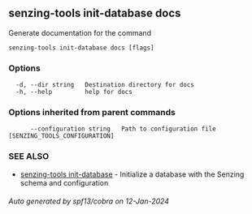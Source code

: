 ## senzing-tools init-database docs

Generate documentation for the command

```
senzing-tools init-database docs [flags]
```

### Options

```
  -d, --dir string   Destination directory for docs
  -h, --help         help for docs
```

### Options inherited from parent commands

```
      --configuration string   Path to configuration file [SENZING_TOOLS_CONFIGURATION]
```

### SEE ALSO

* [senzing-tools init-database](senzing-tools_init-database.md)	 - Initialize a database with the Senzing schema and configuration

###### Auto generated by spf13/cobra on 12-Jan-2024

